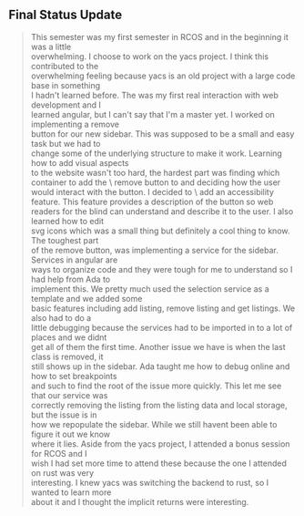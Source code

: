 ## Final Status Update

> This semester was my first semester in RCOS and in the beginning it was a little \
> overwhelming. I choose to work on the yacs project. I think this contributed to the \
> overwhelming feeling because yacs is an old project with a large code base in something \
> I hadn't learned before. The was my first real interaction with web development and I \
> learned angular, but I can't say that I'm a master yet. I worked on implementing a remove \
> button for our new sidebar. This was supposed to be a small and easy task but we had to \
> change some of the underlying structure to make it work. Learning how to add visual aspects \
> to the website wasn't too hard, the hardest part was finding which container to add the \ 
> remove button to and deciding how the user would interact with the button. I decided  to \ 
> add an accessibility feature. This feature provides a description of the button so web \
> readers for the blind can understand and describe it to the user. I also learned how to edit \
> svg icons which was a small thing but definitely a cool thing to know. The toughest part \
> of the remove button, was implementing a service for the sidebar. Services in angular are \
> ways to organize code and they were tough for me to understand so I had help from Ada to \
> implement this. We pretty much used the selection service as a template and we added some \
> basic features including add listing, remove listing and get listings. We also had to do a  \
> little debugging because the services had to be imported in to a lot of places and we didnt \
> get all of them the first time. Another issue we have is when the last class is removed, it \
> still shows up in the sidebar. Ada taught me how to debug online and how to set breakpoints \
> and such to find the root of the issue more quickly. This let me see that our service was \
> correctly removing the listing from the listing data and local storage, but the issue is in \
> how we repopulate the sidebar. While we still havent been able to figure it out we know \
> where it lies. Aside from the yacs project, I attended a bonus session for RCOS and I \
> wish I had set more time to attend these because the one I attended on rust was very \
> interesting. I knew yacs was switching the backend to rust, so I wanted to learn more \
> about it and I thought the implicit returns were interesting. 
